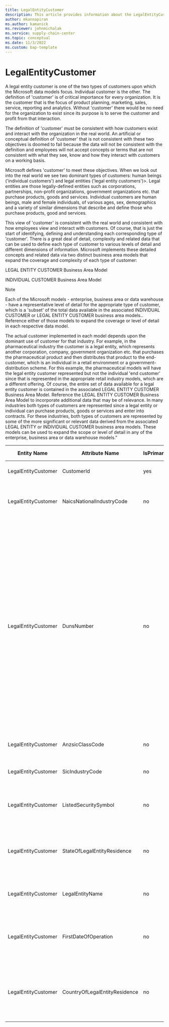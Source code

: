 ```yaml
---
title: LegalEntityCustomer
description: This article provides information about the LegalEntityCustomer entity.
author: mkannapiran
ms.author: kamanick
ms.reviewer: johnmichalak
ms.service: supply-chain-center
ms.topic: conceptual
ms.date: 11/3/2022
ms.custom: bap-template
---
```


# LegalEntityCustomer

A legal entity customer is one of the two types of customers upon which the Microsoft data models focus. Individual customer is the other. The definition of 'customer' is of critical importance for every organization. It is the customer that is the focus of product planning, marketing, sales, service, reporting and analytics. Without 'customer' there would be no need for the organization to exist since its purpose is to serve the customer and profit from that interaction.

The definition of 'customer' must be consistent with how customers exist and interact with the organization in the real world. An artificial or conceptual definition of 'customer' that is not consistent with these two objectives is doomed to fail because the data will not be consistent with the definition and employees will not accept concepts or terms that are not consistent with what they see, know and how they interact with customers on a working basis.

Microsoft defines 'customer' to meet these objectives. When we look out into the real world we see two dominant types of customers: human beings ('individual customers') and legal entities ('legal entity customers')\>. Legal entities are those legally-defined entities such as corporations, partnerships, non-profit organizations, government organizations etc. that purchase products, goods and services. Individual customers are human beings, male and female individuals, of various ages, sex, demographics and a variety of similar dimensions that describe and define those who purchase products, good and services.

This view of 'customer' is consistent with the real world and consistent with how employees view and interact with customers. Of course, that is just the start of identifying, defining and understanding each corresponding type of 'customer'. There is a great deal of detail, complexity and related data that can be used to define each type of customer to various levels of detail and different dimensions of information. Microsoft implements these detailed concepts and related data via two distinct business area models that expand the coverage and complexity of each type of customer:

LEGAL ENTITY CUSTOMER Business Area Model

INDIVIDUAL CUSTOMER Business Area Model

>[!Note]
> Each of the Microsoft models - enterprise, business area or data warehouse - have a representative level of detail for the appropriate type of customer, which is a 'subset' of the total data available in the associated INDIVIDUAL CUSTOMER or LEGAL ENTITY CUSTOMER business area models.. Reference either of those models to expand the coverage or level of detail in each respective data model.

The actual customer implemented in each model depends upon the dominant use of customer for that industry. For example, in the pharmaceutical industry the customer is a legal entity, which represents another corporation, company, government organization etc. that purchases the pharmaceutical product and then distributes that product to the end-customer, which is an individual in a retail environment or a government-distribution scheme. For this example, the pharmaceutical models will have the legal entity customer represented but not the individual 'end customer' since that is represented in the appropriate retail industry models, which are a different offering. Of course, the entire set of data available for a legal entity customer is contained in the associated LEGAL ENTITY CUSTOMER Business Area Model. Reference the LEGAL ENTITY CUSTOMER Business Area Model to incorporate additional data that may be of relevance. In many industries both types of customers are represented since a legal entity or individual can purchase products, goods or services and enter into contracts. For these industries, both types of customers are represented by some of the more significant or relevant data derived from the associated LEGAL ENTITY or INDIVIDUAL CUSTOMER business area models. These models can be used to expand the scope or level of detail in any of the enterprise, business area or data warehouse models."

| **Entity Name** | **Attribute Name** | **IsPrimaryKey** | **Data Type** | **Data Length** | **Description** |
| --- | --- | --- | --- | --- | --- |
| LegalEntityCustomer | CustomerId | yes | string | 36 | The unique identifier of a Customer. |
| LegalEntityCustomer | NaicsNationalIndustryCode | no | decimal | 9 | The unique identifier of a NAICS National Industry Code. |
| LegalEntityCustomer | DunsNumber | no | decimal | 13 | The DUNS number is a nine-digit number issued by Dun & Bradstreet and assigned to each business location in the D&B database having a unique, separate, and distinct operation to businesses for the purpose of identifying them. The number as issued is random and the digits apparently have no significance as to their issuance. |
| LegalEntityCustomer | AnzsicClassCode | no | decimal | 9 | The unique identifier of an ANZSIC Class. |
| LegalEntityCustomer | SicIndustryCode | no | decimal | 9 | The unique identifier of the SIC Industry. |
| LegalEntityCustomer | ListedSecuritySymbol | no | string | 8 | The security symbol of the Legal Entity, if any. |
| LegalEntityCustomer | StateOfLegalEntityResidence | no | string | 64 | The state in which the Legal Entity has it's primary business or official residence. |
| LegalEntityCustomer | LegalEntityName | no | string | 128 | The business name of the Legal Entity. |
| LegalEntityCustomer | FirstDateOfOperation | no | date | 8 | The first date that the Legal Entity entered into normal business operations. |
| LegalEntityCustomer | CountryOfLegalEntityResidence | no | string | 64 | The country in which the Legal Entity has its primary business or official residence. |
